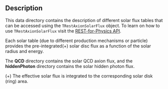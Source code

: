 
## Description

This data directory contains the description of different solar flux tables that can be accessed using the `TRestAxionSolarFlux` object. To learn on how to use `TRestAxionSolarFlux` visit the [REST-for-Physics API](https://sultan.unizar.es/rest/).

Each solar table (due to different production mechanisms or particle) provides the pre-integrated(+) solar disc flux as a function of the solar radius and energy.

The **QCD** directory contains the solar QCD axion flux, and the **hiddenPhoton** directory contains the solar hidden photon flux.

(+) The effective solar flux is integrated to the corresponding solar disk (ring) area.
